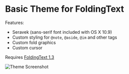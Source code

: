 # Basic Theme for FoldingText

Features:

- Seravek (sans-serif font included with OS X 10.9)
- Custom styling for `@note`, `@aside`, `@im` and other tags
- Custom fold graphics
- Custom cursor

Requires [FoldingText 1.3](http://support.foldingtext.com/discussions/development-versions/)

![Theme Screenshot](https://raw.github.com/jamiekowalski/foldingtext-extra/master/theme%20basic.ftplugin/assets/theme_screenshot.png)
